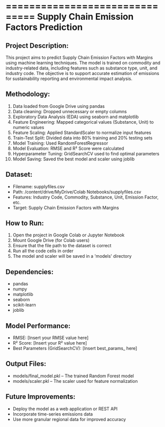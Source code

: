 ===============================
Supply Chain Emission Factors Prediction
===============================

Project Description:
--------------------
This project aims to predict Supply Chain Emission Factors with Margins using machine learning techniques. The model is trained on commodity and industry-related data, including features such as substance type, unit, and industry code. The objective is to support accurate estimation of emissions for sustainability reporting and environmental impact analysis.

Methodology:
------------
1. Data loaded from Google Drive using pandas
2. Data cleaning: Dropped unnecessary or empty columns
3. Exploratory Data Analysis (EDA) using seaborn and matplotlib
4. Feature Engineering: Mapped categorical values (Substance, Unit) to numeric values
5. Feature Scaling: Applied StandardScaler to normalize input features
6. Train-Test Split: Divided data into 80% training and 20% testing sets
7. Model Training: Used RandomForestRegressor
8. Model Evaluation: RMSE and R² Score were calculated
9. Hyperparameter Tuning: GridSearchCV used to find optimal parameters
10. Model Saving: Saved the best model and scaler using joblib

Dataset:
--------
- Filename: supplyfiles.csv
- Path: /content/drive/MyDrive/Colab Notebooks/supplyfiles.csv
- Features: Industry Code, Commodity, Substance, Unit, Emission Factor, etc.
- Target: Supply Chain Emission Factors with Margins

How to Run:
-----------
1. Open the project in Google Colab or Jupyter Notebook
2. Mount Google Drive (for Colab users)
3. Ensure that the file path to the dataset is correct
4. Run all the code cells in order
5. The model and scaler will be saved in a 'models' directory

Dependencies:
-------------
- pandas
- numpy
- matplotlib
- seaborn
- scikit-learn
- joblib

Model Performance:
------------------
- RMSE: [Insert your RMSE value here]
- R² Score: [Insert your R² value here]
- Best Parameters (GridSearchCV): [Insert best_params_ here]

Output Files:
-------------
- models/final_model.pkl – The trained Random Forest model
- models/scaler.pkl – The scaler used for feature normalization

Future Improvements:
--------------------
- Deploy the model as a web application or REST API
- Incorporate time-series emissions data
- Use more granular regional data for improved accuracy
